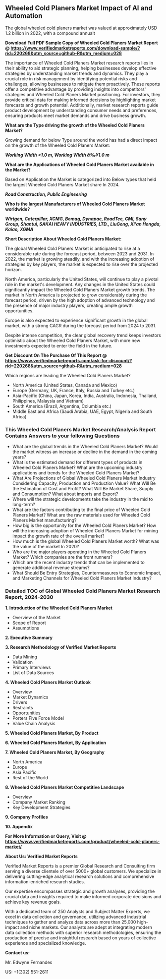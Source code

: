 <h2>Wheeled Cold Planers Market Impact of AI and Automation</h2><p>The global wheeled cold planers market was valued at approximately USD 1.2 billion in 2022, with a compound annualt</p><p id="" class=""><strong>Download Full PDF Sample Copy of Wheeled Cold Planers Market Report @ <a href="https://www.verifiedmarketreports.com/download-sample/?rid=220268&utm_source=github-R&utm_medium=028" target="_blank">https://www.verifiedmarketreports.com/download-sample/?rid=220268&utm_source=github-R&utm_medium=028</a></strong></p><p>The importance of&nbsp;Wheeled Cold Planers Market research reports lies in their ability to aid strategic planning, helping businesses develop effective strategies by understanding market trends and dynamics. They play a crucial role in risk management by identifying potential risks and challenges, allowing businesses to mitigate them proactively. These reports offer a competitive advantage by providing insights into competitors' strategies and Wheeled Cold Planers Market positioning. For investors, they provide critical data for making informed decisions by highlighting market forecasts and growth potential. Additionally, market research reports guide product development by understanding consumer needs and preferences, ensuring products meet market demands and drive business growth.</p><p><strong>What are the&nbsp;Type driving the growth of the Wheeled Cold Planers Market?</strong></p><p id="" class="">Growing demand for below Type around the world has had a direct impact on the growth of the Wheeled Cold Planers Market:</p><em><strong>Working Width <1.0 m, Working Width â‰¥1.0 m</strong></em></p><strong>What are the&nbsp;Applications&nbsp;of Wheeled Cold Planers Market available in the Market?</strong></p><p id="" class="">Based on Application the Market is categorized into Below types that held the largest Wheeled Cold Planers Market share In 2024.</p><em><strong>Road Construction, Public Engineering</strong></em></p><strong>Who is the largest Manufacturers of Wheeled Cold Planers Market worldwide?</strong></p><p><em><strong>Wirtgen, Caterpillar, XCMG, Bomag, Dynapac, RoadTec, CMI, Sany Group, Shantui, SAKAI HEAVY INDUSTRIES, LTD., LiuGong, Xi'an Hongda, Kaiao, XGMA</strong></em></p><p id="" class=""><strong>Short Description About Wheeled Cold Planers Market:</strong></p><p>The global Wheeled Cold Planers Market is anticipated to rise at a considerable rate during the forecast period, between 2023 and 2031. In 2022, the market is growing steadily, and with the increasing adoption of strategies by key players, the market is expected to rise over the projected horizon.</p><p>North America, particularly the United States, will continue to play a pivotal role in the market's development. Any changes in the United States could significantly impact the Wheeled Cold Planers Market growth trends. The market in North America is projected to grow considerably during the forecast period, driven by the high adoption of advanced technology and the presence of major industry players, creating ample growth opportunities.</p><p>Europe is also expected to experience significant growth in the global market, with a strong CAGR during the forecast period from 2024 to 2031.</p><p>Despite intense competition, the clear global recovery trend keeps investors optimistic about the Wheeled Cold Planers Market, with more new investments expected to enter the field in the future.</p><p id="" class=""><strong>Get Discount On The Purchase Of This Report @ <a href="https://www.verifiedmarketreports.com/ask-for-discount/?rid=220268&utm_source=github-R&utm_medium=028" target="_blank">https://www.verifiedmarketreports.com/ask-for-discount/?rid=220268&utm_source=github-R&utm_medium=028</a></strong></p>Which regions are leading the Wheeled Cold Planers Market?</p><ul><li>North America (United States, Canada and Mexico)</li><li>Europe (Germany, UK, France, Italy, Russia and Turkey etc.)</li><li>Asia-Pacific (China, Japan, Korea, India, Australia, Indonesia, Thailand, Philippines, Malaysia and Vietnam)</li><li>South America (Brazil, Argentina, Columbia etc.)</li><li>Middle East and Africa (Saudi Arabia, UAE, Egypt, Nigeria and South Africa)</li></ul><h3 id="" class="">This Wheeled Cold Planers Market Research/Analysis Report Contains Answers to your following Questions</h3><ul><li>What are the global trends in the Wheeled Cold Planers Market? Would the market witness an increase or decline in the demand in the coming years?</li><li>What is the estimated demand for different types of products in Wheeled Cold Planers Market? What are the upcoming industry applications and trends for the Wheeled Cold Planers Market?</li><li>What Are Projections of Global Wheeled Cold Planers Market Industry Considering Capacity, Production and Production Value? What Will Be the Estimation of Cost and Profit? What Will Be Market Share, Supply and Consumption? What about imports and Export?</li><li>Where will the strategic developments take the industry in the mid to long-term?</li><li>What are the factors contributing to the final price of Wheeled Cold Planers Market? What are the raw materials used for Wheeled Cold Planers Market manufacturing?</li><li>How big is the opportunity for the Wheeled Cold Planers Market? How will the increasing adoption of Wheeled Cold Planers Market for mining impact the growth rate of the overall market?</li><li>How much is the global Wheeled Cold Planers Market worth? What was the value of the market In 2020?</li><li>Who are the major players operating in the Wheeled Cold Planers Market? Which companies are the front runners?</li><li>Which are the recent industry trends that can be implemented to generate additional revenue streams?</li><li>What Should Be Entry Strategies, Countermeasures to Economic Impact, and Marketing Channels for Wheeled Cold Planers Market Industry?</li></ul><h3 id="" class="">Detailed TOC of Global Wheeled Cold Planers Market Research Report, 2024-2030</h3><p id="" class=""><strong>1. Introduction of the Wheeled Cold Planers Market</strong></p><ul><li>Overview of the Market</li><li>Scope of Report</li><li>Assumptions</li></ul><p id="" class=""><strong>2. Executive Summary</strong></p><p id="" class=""><strong>3. Research Methodology of Verified Market Reports</strong></p><ul><li>Data Mining</li><li>Validation</li><li>Primary Interviews</li><li>List of Data Sources</li></ul><p id="" class=""><strong>4. Wheeled Cold Planers Market Outlook</strong></p><ul><li>Overview</li><li>Market Dynamics</li><li>Drivers</li><li>Restraints</li><li>Opportunities</li><li>Porters Five Force Model</li><li>Value Chain Analysis</li></ul><p id="" class=""><strong>5. Wheeled Cold Planers Market, By Product</strong></p><p id="" class=""><strong>6. Wheeled Cold Planers Market, By Application</strong></p><p id="" class=""><strong>7. Wheeled Cold Planers Market, By Geography</strong></p><ul><li>North America</li><li>Europe</li><li>Asia Pacific</li><li>Rest of the World</li></ul><p id="" class=""><strong>8. Wheeled Cold Planers Market Competitive Landscape</strong></p><ul><li>Overview</li><li>Company Market Ranking</li><li>Key Development Strategies</li></ul><p id="" class=""><strong>9. Company Profiles</strong></p><p id="" class=""><strong>10. Appendix</strong></p><p id="" class=""><strong>For More Information or Query, Visit @ <a href="https://www.verifiedmarketreports.com/product/wheeled-cold-planers-market/" target="_blank">https://www.verifiedmarketreports.com/product/wheeled-cold-planers-market/</a></strong></p><p id="" class=""><strong>About Us: Verified Market Reports</strong></p><p id="" class="">Verified Market Reports is a premier Global Research and Consulting firm serving a diverse clientele of over 5000+ global customers. We specialize in delivering cutting-edge analytical research solutions and comprehensive information-enriched research studies.</p><p id="" class="">Our expertise encompasses strategic and growth analyses, providing the crucial data and insights required to make informed corporate decisions and achieve key revenue goals.</p><p id="" class="">With a dedicated team of 250 Analysts and Subject Matter Experts, we excel in data collection and governance, utilizing advanced industrial techniques to gather and analyze data across more than 25,000 high-impact and niche markets. Our analysts are adept at integrating modern data collection methods with superior research methodologies, ensuring the production of precise and insightful research based on years of collective experience and specialized knowledge.</p><p id="" class=""><strong>Contact us:</strong></p><p id="" class="">Mr. Edwyne Fernandes</p><p id="" class="">US: +1(302) 551-2611</p>